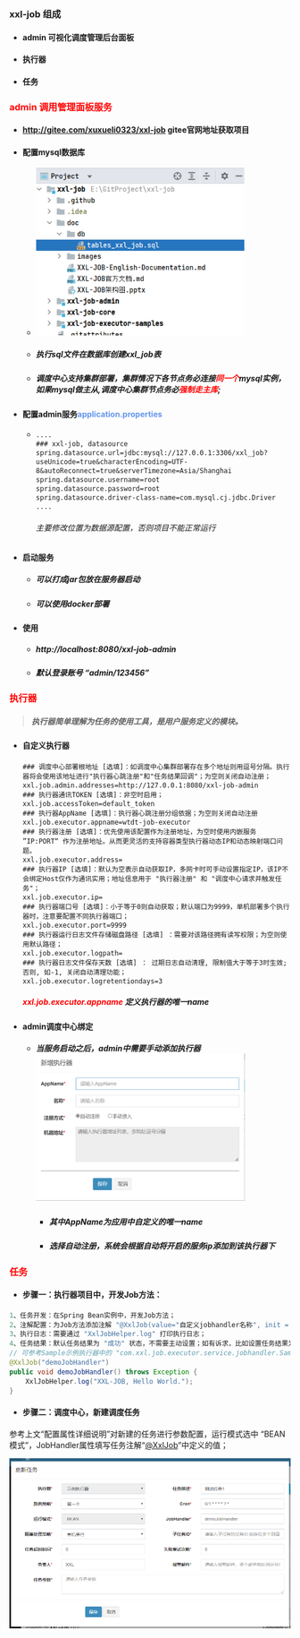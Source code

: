 ### xxl-job 组成



- #### admin 可视化调度管理后台面板

- #### 执行器

- #### 任务







### <font color='red'>admin 调用管理面板服务</font>



- #### http://gitee.com/xuxueli0323/xxl-job gitee官网地址获取项目

  

- #### 配置mysql数据库

  - <img src="2.xxl-job%20%E4%BD%BF%E7%94%A8.assets/image-20220721142359458.png" alt="image-20220721142359458" style="zoom: 80%;" />

  - ##### 执行sql文件在数据库创建xxl_job表

  - ##### 调度中心支持集群部署，集群情况下各节点务必连接<font color='red'>同一个</font>mysql实例，如果mysql做主从,调度中心集群节点务必<font color='red'>强制走主库</font>;



- #### 配置admin服务<font color='cornflowerblue'>application.properties</font>

  - ```properties
    ....
    ### xxl-job, datasource
    spring.datasource.url=jdbc:mysql://127.0.0.1:3306/xxl_job?useUnicode=true&characterEncoding=UTF-8&autoReconnect=true&serverTimezone=Asia/Shanghai
    spring.datasource.username=root
    spring.datasource.password=root
    spring.datasource.driver-class-name=com.mysql.cj.jdbc.Driver
    ....
    ```

    ###### 主要修改位置为数据源配置，否则项目不能正常运行

  #### 

- #### 启动服务

  - ##### 可以打成jar包放在服务器启动

  - ##### 可以使用docker部署

  

- #### 使用

  - ##### http://localhost:8080/xxl-job-admin

  - ##### 默认登录账号 “admin/123456”

  

  

### <font color='red'>执行器</font>



> ##### 执行器简单理解为任务的使用工具，是用户服务定义的模块。



- #### 自定义执行器

  ```properties
  ### 调度中心部署根地址 [选填]：如调度中心集群部署存在多个地址则用逗号分隔。执行器将会使用该地址进行"执行器心跳注册"和"任务结果回调"；为空则关闭自动注册；
  xxl.job.admin.addresses=http://127.0.0.1:8080/xxl-job-admin
  ### 执行器通讯TOKEN [选填]：非空时启用；
  xxl.job.accessToken=default_token
  ### 执行器AppName [选填]：执行器心跳注册分组依据；为空则关闭自动注册
  xxl.job.executor.appname=wtdt-job-executor
  ### 执行器注册 [选填]：优先使用该配置作为注册地址，为空时使用内嵌服务 ”IP:PORT“ 作为注册地址。从而更灵活的支持容器类型执行器动态IP和动态映射端口问题。
  xxl.job.executor.address=
  ### 执行器IP [选填]：默认为空表示自动获取IP，多网卡时可手动设置指定IP，该IP不会绑定Host仅作为通讯实用；地址信息用于 "执行器注册" 和 "调度中心请求并触发任务"；
  xxl.job.executor.ip=
  ### 执行器端口号 [选填]：小于等于0则自动获取；默认端口为9999，单机部署多个执行器时，注意要配置不同执行器端口；
  xxl.job.executor.port=9999
  ### 执行器运行日志文件存储磁盘路径 [选填] ：需要对该路径拥有读写权限；为空则使用默认路径；
  xxl.job.executor.logpath=
  ### 执行器日志文件保存天数 [选填] ： 过期日志自动清理, 限制值大于等于3时生效; 否则, 如-1, 关闭自动清理功能；
  xxl.job.executor.logretentiondays=3
  ```

  ##### <font color='red'>xxl.job.executor.appname</font> 定义执行器的唯一name



- #### admin调度中心绑定

  - ##### 当服务启动之后，admin中需要手动添加执行器<img src="2.xxl-job%20%E4%BD%BF%E7%94%A8.assets/image-20220721145050136.png" alt="image-20220721145050136" style="zoom:50%;" />

    - ##### 其中AppName为应用中自定义的唯一name

    - ##### 选择自动注册，系统会根据自动将开启的服务ip添加到该执行器下







### <font color='red'>任务</font>



- #### 步骤一：执行器项目中，开发Job方法：

```java
1、任务开发：在Spring Bean实例中，开发Job方法；
2、注解配置：为Job方法添加注解 "@XxlJob(value="自定义jobhandler名称", init = "JobHandler初始化方法", destroy = "JobHandler销毁方法")"，注解value值对应的是调度中心新建任务的JobHandler属性的值。
3、执行日志：需要通过 "XxlJobHelper.log" 打印执行日志；
4、任务结果：默认任务结果为 "成功" 状态，不需要主动设置；如有诉求，比如设置任务结果为失败，可以通过 "XxlJobHelper.handleFail/handleSuccess" 自主设置任务结果；
// 可参考Sample示例执行器中的 "com.xxl.job.executor.service.jobhandler.SampleXxlJob" ，如下：
@XxlJob("demoJobHandler")
public void demoJobHandler() throws Exception {
    XxlJobHelper.log("XXL-JOB, Hello World.");
}
```



- #### 步骤二：调度中心，新建调度任务

参考上文“配置属性详细说明”对新建的任务进行参数配置，运行模式选中 “BEAN模式”，JobHandler属性填写任务注解“[@XxlJob](https://github.com/XxlJob)”中定义的值；

![输入图片说明](2.xxl-job%20%E4%BD%BF%E7%94%A8.assets/img_ZAsz.png)







